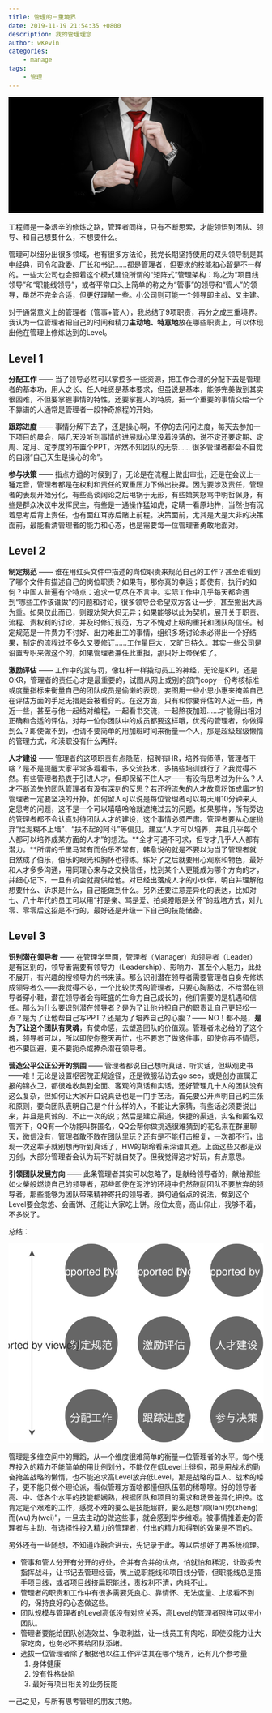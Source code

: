 ```yaml
---
title: 管理的三重境界
date: 2019-11-19 21:54:35 +0800
description: 我的管理理念
author: wKevin
categories: 
    - manage
tags:
    - 管理
---
```


![](/images/post/../posts/2019-11-19-manage.3x3/freepik.jpg)

工程师是一条艰辛的修炼之路，管理者同样，只有不断思索，才能领悟到团队、领导、和自己想要什么，不想要什么。

管理可以细分出很多领域，也有很多方法论，我党长期坚持使用的双头领导制是其中经典，司令和政委、厂长和书记……都是管理者，但要求的技能和心智是不一样的。一些大公司也会照着这个模式建设所谓的“矩阵式”管理架构：称之为“项目线领导”和“职能线领导”，或者平常口头上简单的称之为“管事”的领导和“管人”的领导，虽然不完全合适，但更好理解一些。小公司则可能一个领导即主战、又主建。

对于通常意义上的管理者（管事+管人），我总结了9项职责，再分之成三重境界。我认为一位管理者把自己的时间和精力**主动地、特意地**放在哪些职责上，可以体现出他在管理上修炼达到的Level。

## Level 1

**分配工作** —— 当了领导必然可以掌控多一些资源，把工作合理的分配下去是管理者的基本功，用人之长、任人唯贤是基本要求，但虽说是基本，能够完美做到其实很困难，不但要掌握事情的特性，还要掌握人的特质，把一个重要的事情交给一个不靠谱的人通常是管理者一段神奇旅程的开始。

**跟踪进度** —— 事情分解下去了，还是操心啊，不停的去问问进度，每天去参加一下项目的晨会，隔几天没听到事情的进展就心里没着没落的，说不定还要定期、定周、定月、定季度的布置个PPT，浑然不知团队的无奈…… 很多管理者都会不自觉的自诩“自己天生是操心的命”。

**参与决策** —— 指点方遒的时候到了，无论是在流程上做出审批，还是在会议上一锤定音，管理者都是在权利和责任的双重压力下做出抉择。因为要涉及责任，管理者的表现开始分化，有些高谈阔论之后甩锅于无形，有些嬉笑怒骂中明哲保身，有些是群众决议中发挥民主，有些是一通操作猛如虎，定睛一看原地杵，当然也有沉着思考后背上责任，也有面红耳赤后赌上前程。决策面前，尤其是大是大非的决策面前，最能看清管理者的能力和心态，也是需要每一位管理者勇敢地面对。

## Level 2

**制定规范** —— 谁在用红头文件中描述的岗位职责来规范自己的工作？甚至谁看到了哪个文件有描述自己的岗位职责？如果有，那你真的幸运；即使有，执行的如何？中国人普遍有个特点：追求一切尽在不言中。实际工作中几乎每天都会遇到“哪些工作该谁做”的问题和讨论，很多领导会希望双方各让一步，甚至搬出大局为重。如果仅此而已，则跟劝架大妈无异；如果能够以此为契机，展开关于职责、流程、责权利的讨论，并及时修订规范，方才不愧对上级的重托和团队的信任。制定规范是一件费力不讨好、出力难出工的事情，组织多场讨论未必得出一个好结果，制定的流程过不多久又要修订……工作量巨大，又旷日持久。其实一些公司是设置专职来做这个的，如果管理者兼任此重担，那只好上帝保佑了。

**激励评估** —— 工作中的赏与罚，像杠杆一样撬动员工的神经，无论是KPI，还是OKR，管理者的责任心才是最重要的，试图从网上或别的部门copy一份考核标准或度量指标来衡量自己的团队成员是偷懒的表现，妄图用一些小恩小惠来掩盖自己在评估方面的手足无措是会被看穿的。在这方面，只有和你要评估的人近一些，再近一些，甚至与他一起结对编程，一起看书交流，一起熬夜加班……才能得出相对正确和合适的评估。对每一位你团队中的成员都要这样哦，优秀的管理者，你做得到么？即使做不到，也请不要简单的用加班时间来衡量一个人，那是超级超级懒惰的管理方式，和渎职没有什么两样。

**人才建设** —— 管理者的这项职责有点隐蔽，招聘有HR，培养有师傅，管理者干啥？是不是提醒大家平常多看看书，多交流技术，多搞些培训就行了？我觉得不然。有些管理者热衷于引进人才，但却保留不住人才——有没有思考过为什么？人才不断流失的团队管理者有没有深刻的反思？若还将流失的人才故意粉饰成庸才的管理者一定要坚决的开掉。如何留人可以说是每位管理者可以每天用10分钟来入定思考的问题，这不是一个可以嘻嘻哈哈就遮掩过去的问题，如果那样，所有旁边的管理者都不会认真对待团队人才的建设，这个事情必须严肃。管理者要从心底抛弃“烂泥糊不上墙”、“扶不起的阿斗”等偏见，建立“人才可以培养，并且几乎每个人都可以培养成某方面的人才”的想法。**全才可遇不可求，但专才几乎人人都有潜力。**所谓的千里马常有而伯乐不常有，韩愈说的就是不要以为当了管理者就自然成了伯乐，伯乐的眼光和胸怀也得练。练好了之后就要用心观察和物色，最好和人才多多沟通，用同理心来与之交换信任，找到某个人更能成为哪个方向的才，并细心记下，一旦有机会就提供给他。对已经出落成人才的小伙伴，明白并理解他想要什么、诉求是什么，自己能做到什么。另外还要注意差异化的表达，比如对七、八十年代的员工可以用“打是亲、骂是爱、拍桌瞪眼是关怀”的栽培方式，对九零、零零后这招是不行的，最好还是升级一下自己的技能储备。

## Level 3

**识别潜在领导者** —— 在管理学里面，管理者（Manager）和领导者（Leader）是有区别的，领导者需要有领导力（Leadership）、影响力、甚至个人魅力，此处不展开，有兴趣的搜领导力的书来读。那么识别潜在领导者需要管理者自身先修炼成领导者么——我觉得不必，一个比较优秀的管理者，只要心胸豁达，不给潜在领导者穿小鞋，潜在领导者会有旺盛的生命力自己成长的，他们需要的是机遇和信任。那么为什么要识别潜在领导者？是为了让他分担自己的职责让自己更轻松一点？是为了让他帮自己写PPT？还是为了培养自己的心腹？—— NO！都不是，**是为了让这个团队有灵魂**，有使命感，去塑造团队的价值观。管理者未必给的了这个魂，领导者可以，所以即使你整天再忙，也不要忘了做这件事，即使你再不情愿，也不要回避，更不要扼杀或捧杀潜在领导者。

**营造公平公正公开的氛围** —— 管理者都说自己想听真话、听实话，但纵观史书——难！无论是设置枢密院正规途径，还是微服私访去go see，或是创办直属汇报的锦衣卫，都很难收集到全面、客观的真话和实话。还好管理几十人的团队没有这么复杂，但如何让大家开口说真话也是一门手艺活。首先要公开声明自己的主张和原则，要向团队表明自己是个什么样的人，不能让大家猜，有些话必须要说出来，并且是真诚的、不止一次的说；然后是建立渠道，快捷的渠道，实名和匿名双管齐下，QQ有一个功能叫群匿名，QQ会帮你做挑选很难猜到的花名来在群里聊天，微信没有，管理者敢不敢在团队里玩？还有是不能打击报复，一次都不行，出现一次这辈子就别想再听到真话了，HW的胡玲看来深谙其道。上面这些又都是双刃剑，大部分管理者会认为玩不好就自焚了。但我觉得这才好玩，有点意思。

**引领团队发展方向** —— 此条管理者其实可以忽略了，是献给领导者的，献给那些如火柴般燃烧自己的领导者，那些即使在泥泞的环境中仍然鼓励团队不要放弃的领导者，那些能够为团队带来精神寄托的领导者。换句通俗点的说法，做到这个Level要会忽悠、会画饼、还能让大家吃上饼。段位太高，高山仰止，我够不着，不多说了。

总结：

![](/images/posts/2019-11-19-manage.3x3/manage.level.svg)

管理是多维空间中的舞蹈，从一个维度很难简单的衡量一位管理者的水平。每个境界投入的精力不能简单的用比例划分，不能仅在低Level上徘徊，那是用战术的勤奋掩盖战略的懒惰，也不能追求高Level放弃低Level，那是战略的巨人、战术的矮子，更不能只做个理论派，看似管理方面啥都懂但队伍带的稀嚓嚓。好的领导者高、中、低各个水平的技能都娴熟，根据团队和项目的需求和场景差异化把控。这肯定是个艰难的工作，感觉不难的要么是技能超群，要么是想“顺(lan)势(zheng)而(wu)为(wei)”，一旦去主动的做这些事，就会感到举步维艰。被事情推着走的管理者与主动、有选择性投入精力的管理者，付出的精力和得到的效果是不同的。

另外还有一些随想，不知道咋融合进去，先记录于此，等以后想好了再系统梳理。

- 管事和管人分开有分开的好处，合并有合并的优点，怕就怕和稀泥，让政委去指挥战斗，让书记去管理经营，嘴上说职能线和项目线分管，但职能线总是插手项目线，或者项目线挤扁职能线，责权利不清，内耗不止。
- 管理者的职责和工作中有很多需要凭良心、靠情怀、无法度量、上级看不到的，保持良好的心态做这些。
- 团队规模与管理者的Level高低没有对应关系，高Level的管理者照样可以带小团队。
- 管理者要能给团队创造效益、争取利益，让一线员工有肉吃，即使没能力让大家吃肉，也务必不要给团队添堵。
- 选拔一位管理者除了根据他以往工作评估其在哪个境界，还有几个参考量
    1. 身体健康
    2. 没有性格缺陷
    3. 最好有项目相关的业务技能

一己之见，与所有思考管理的朋友共勉。